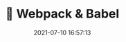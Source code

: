 ---
title: '📝 Webpack & Babel'
date: 2021-07-10 16:57:13
category: 'study'
thumbnail: 'https://gatsby-blog-images.s3.ap-northeast-2.amazonaws.com/thumb_webpack_babel.png'
description: ''
tags: ['webpack', 'babel']
draft: false
---